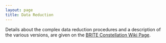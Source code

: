 ```yaml
---
layout: page
title: Data Reduction
---
```

Details about the complex data reduction procedures and a description of
the various versions, are given on the [BRITE Constellation Wiki Page](http://brite-wiki.astro.uni.wroc.pl/bwiki/doku.php?id=start).
